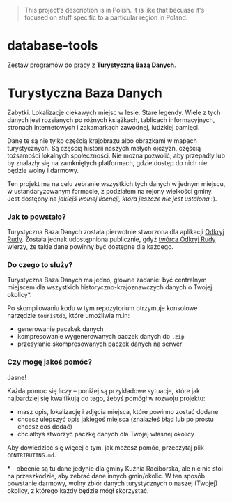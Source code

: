 > This project's description is in Polish. It is like that becuase it's focused
> on stuff specific to a particular region in Poland.

# database-tools

Zestaw programów do pracy z **Turystyczną Bazą Danych**.

# Turystyczna Baza Danych

Zabytki. Lokalizacje ciekawych miejsc w lesie. Stare legendy. Wiele z tych
danych jest rozsianych po różnych książkach, tablicach informacyjnych, stronach
internetowych i zakamarkach zawodnej, ludzkiej pamięci.

Dane te są nie tylko częścią krajobrazu albo obrazkami w mapach turystycznych.
Są częścią historii naszych małych ojczyzn, częścią tożsamości lokalnych
społeczności. Nie można pozwolić, aby przepadły lub by znalazły się na
zamkniętych platformach, gdzie dostęp do nich nie będzie wolny i darmowy.

Ten projekt ma na celu zebranie wszystkich tych danych w jednym miejscu, w
ustandaryzowanym formacie, z podziałem na rejony wielkości gminy. Jest dostępny
na _jakiejś wolnej licencji, która jeszcze nie jest ustalona_ :).

### Jak to powstało?

Turystyczna Baza Danych została pierwotnie stworzona dla aplikacji
[Odkryj Rudy](https://odkryjrudy.pl). Została jednak udostępniona publicznie,
gdyż [twórca Odkryj Rudy](https://github.com/bartekpacia) wierzy, że takie dane
powinny być dostępne dla każdego.

### Do czego to służy?

Turystyczna Baza Danych ma jedno, główne zadanie: być centralnym miejscem dla
wszystkich historyczno-krajoznawczych danych o Twojej okolicy\*.

Po skompilowaniu kodu w tym repozytorium otrzymuje konsolowe narzędzie
`touristdb`, które umożliwia m.in:

- generowanie paczkek danych
- kompresowanie wygenerowanych paczek danych do `.zip`
- przesyłanie skompresowanych paczek danych na serwer

### Czy mogę jakoś pomóc?

Jasne!

Każda pomoc się liczy – poniżej są przykładowe sytuacje, które jak najbardziej
się kwalfikują do tego, żebyś pomógł w rozwoju projektu:

- masz opis, lokalizację i zdjęcia miejsca, które powinno zostać dodane
- chcesz ulepszyć opis jakiegoś miejsca (znalazłeś błąd lub po prostu chcesz
  coś dodać)
- chciałbyś stworzyć paczkę danych dla Twojej własnej okolicy

Aby dowiedzieć się więcej o tym, jak możesz pomóc, przeczytaj plik
`CONTRIBUTING.md`.

\* - obecnie są tu dane jedynie dla gminy Kuźnia Raciborska, ale nic nie stoi
na przeszkodzie, aby zebrać dane innych gmin/okolic. W ten sposób powstanie
darmowy, wolny zbiór danych turystycznych o naszej (Twojej) okolicy, z którego
każdy będzie mógł skorzystać.
